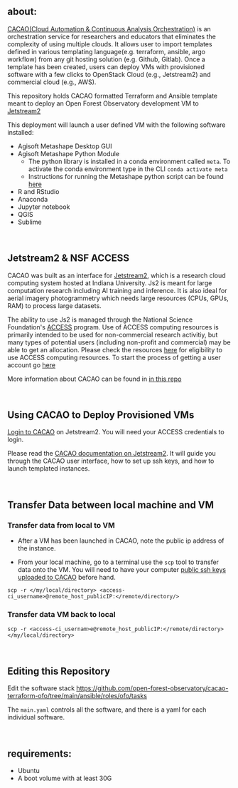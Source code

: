 ## about:
[CACAO(Cloud Automation & Continuous Analysis Orchestration)](https://cyverse.org/cacao) is an orchestration service for researchers and educators that eliminates the complexity of using multiple clouds. It allows user to import templates defined in various templating language(e.g. terraform, ansible, argo workflow) from any git hosting solution (e.g. Github, Gitlab). Once a template has been created, users can deploy VMs with provisioned software with a few clicks to OpenStack Cloud (e.g., Jetstream2) and commercial cloud (e.g., AWS). 

This repository holds CACAO formatted Terraform and Ansible template meant to deploy an Open Forest Observatory development VM to [Jetstream2](https://jetstream-cloud.org/)

This deployment will launch a user defined VM with the following software installed:

* Agisoft Metashape Desktop GUI
* Agisoft Metashape Python Module
  * The python library is installed in a conda environment called `meta`. To activate the conda environment type in the CLI `conda activate meta`
  * Instructions for running the Metashape python script can be found [here](https://github.com/open-forest-observatory/automate-metashape)
* R and RStudio
* Anaconda
* Jupyter notebook
* QGIS
* Sublime


<br/>

## Jetstream2 & NSF ACCESS

CACAO was built as an interface for [Jetstream2](https://jetstream-cloud.org/), which is a research cloud computing system hosted at Indiana University. Js2 is meant for large computation research including AI training and inference. It is also ideal for aerial imagery photogrammetry which needs large resources (CPUs, GPUs, RAM) to process large datasets. 

The ability to use Js2 is managed through the National Science Foundation's [ACCESS](https://access-ci.org/) program. Use of ACCESS computing resources is primarily intended to be used for non-commercial research activitiy, but many types of potential users (including non-profit and commercial) may be able to get an allocation. Please check the resources [here](https://allocations.access-ci.org/allocations-policy#eligibility) for eligibility to use ACCESS computing resources. To start the process of getting a user account go [here](https://operations.access-ci.org/identity/new-user)

More information about CACAO can be found in [in this repo](https://gitlab.com/cyverse/cacao)

<br/>

## Using CACAO to Deploy Provisioned VMs

[Login to CACAO](https://cacao.jetstream-cloud.org/) on Jetstream2. You will need your ACCESS credentials to login. 

Please read the [CACAO documentation on Jetstream2](https://docs.jetstream-cloud.org/ui/cacao/overview/). It will guide you through the CACAO user interface, how to set up ssh keys, and how to launch templated instances. 

<br/>

## Transfer Data between local machine and VM

### Transfer data from local to VM

* After a VM has been launched in CACAO, note the public ip address of the instance.

* From your local machine, go to a terminal use the `scp` tool to transfer data onto the VM. You will need to have your computer [public ssh keys uploaded to CACAO](https://docs.jetstream-cloud.org/ui/cacao/credentials/) before hand. 

`scp -r </my/local/directory> <access-ci_username>@remote_host_publicIP:</remote/directory/>`

### Transfer data VM back to local

`scp -r <access-ci_usernam>e@remote_host_publicIP:</remote/directory> </my/local/directory>`



<br/>

## Editing this Repository

Edit the software stack https://github.com/open-forest-observatory/cacao-terraform-ofo/tree/main/ansible/roles/ofo/tasks

The `main.yaml` controls all the software, and there is a yaml for each individual software. 

<br/>

## requirements:
- Ubuntu
- A boot volume with at least 30G 
